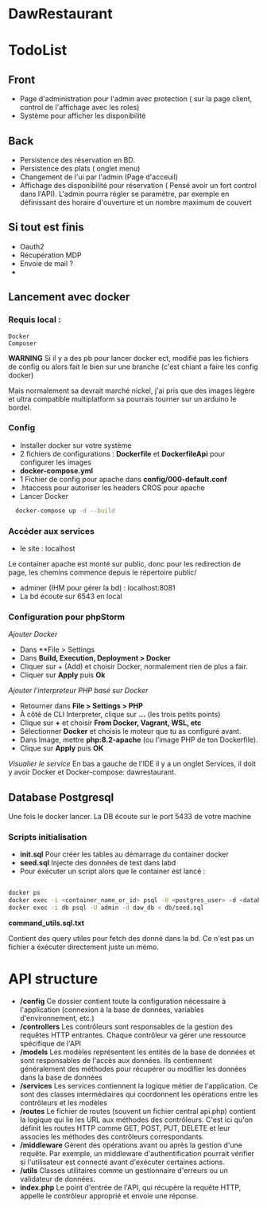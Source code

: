 # DawRestaurant

# TodoList

## Front
- Page d'administration pour l'admin avec protection ( sur la page client, control de l'affichage avec les roles)
- Système pour afficher les disponibilité
## Back
- Persistence des réservation en BD.
- Persistence des plats ( onglet menu)
- Changement de l'ui par l'admin (Page d'acceuil)
- Affichage des disponibilité pour réservation ( Pensé avoir un fort control dans l'API). L'admin pourra régler se paramètre, par exemple en définissant des horaire d'ouverture et un nombre maximum de couvert

## Si tout est finis 
- Oauth2
- Récupération MDP
- Envoie de mail ?
- 


## Lancement avec docker 
### Requis local :
    Docker
    Composer
**WARNING** Si il y a des pb pour lancer docker ect, modifié pas les fichiers de config
ou alors fait le bien sur une branche (c'est chiant a faire les config docker)

Mais normalement sa devrait marché nickel, j'ai pris que des images légère et ultra compatible multiplatform
sa pourrais tourner sur un arduino le bordel.

### Config
- Installer docker sur votre système
- 2 fichiers de configurations : **Dockerfile** et **DockerfileApi** pour configurer les images
- **docker-compose.yml**
- 1 Fichier de config pour apache dans **config/000-default.conf**
- .htaccess pour autoriser les headers CROS pour apache
- Lancer Docker
```bash
  docker-compose up -d --build
```

### Accéder aux services
- le site : localhost

Le container apache est monté sur public, donc pour les redirection de page, les chemins commence depuis le répertoire public/
- adminer (IHM pour gérer la bd) : localhost:8081
- La bd écoute sur 6543 en local

### Configuration pour phpStorm
*Ajouter Docker*
- Dans **File > Settings
- Dans **Build, Execution, Deployment > Docker**
- Cliquer sur + (Add) et choisir Docker, normalement rien de plus a fair.
- Cliquer sur **Apply** puis **Ok**

*Ajouter l'interpreteur PHP basé sur Docker*
- Retourner dans **File > Settings > PHP**
- À côté de CLI Interpreter, clique sur **...** (les trois petits points)
- Clique sur **+** et choisir **From Docker, Vagrant, WSL, etc**
- Sélectionner **Docker** et choisis le moteur que tu as configuré avant.
- Dans Image, mettre **php:8.2-apache** (ou l’image PHP de ton Dockerfile).
- Clique sur **Apply** puis **OK**

*Visualier le service*
En bas a gauche de l'IDE il y a un onglet Services, il doit y avoir Docker et 
Docker-compose: dawrestaurant.


## Database Postgresql
Une fois le docker lancer.
La DB écoute sur le port 5433 de votre machine
### Scripts initialisation
- **init.sql** Pour créer les tables au démarrage du container docker
- **seed.sql** Injecte des données de test dans labd
- Pour éxécuter un script alors que le container est lancé : 
```bash

docker ps
docker exec -i <container_name_or_id> psql -U <postgres_user> -d <database_name> -f /path/to/your/init.sql
docker exec -i db psql -U admin -d daw_db < db/seed.sql
```

**command_utils.sql.txt** 

Contient des query utiles pour fetch des donné dans la bd. Ce n'est pas un fichier a éxécuter directement
juste un mémo.

# API structure
- **/config** Ce dossier contient toute la configuration nécessaire à l'application (connexion à la base de données, variables d'environnement, etc.)
- **/controllers**  Les contrôleurs sont responsables de la gestion des requêtes HTTP entrantes. Chaque contrôleur va gérer une ressource spécifique de l'API 
- **/models** Les modèles représentent les entités de la base de données et sont responsables de l'accès aux données. Ils contiennent généralement des méthodes pour récupérer ou modifier les données dans la base de données
- **/services**  Les services contiennent la logique métier de l'application. Ce sont des classes intermédiaires qui coordonnent les opérations entre les contrôleurs et les modèles
- **/routes** Le fichier de routes (souvent un fichier central api.php) contient la logique qui lie les URL aux méthodes des contrôleurs. C'est ici qu'on définit les routes HTTP comme GET, POST, PUT, DELETE et leur associes les méthodes des contrôleurs correspondants.
- **/middleware** Gèrent des opérations avant ou après la gestion d'une requête. Par exemple, un middleware d'authentification pourrait vérifier si l'utilisateur est connecté avant d'exécuter certaines actions.
- **/utils** Classes utilitaires comme un gestionnaire d'erreurs ou un validateur de données.
- **index.php**  Le point d'entrée de l'API, qui récupère la requête HTTP, appelle le contrôleur approprié et envoie une réponse.

